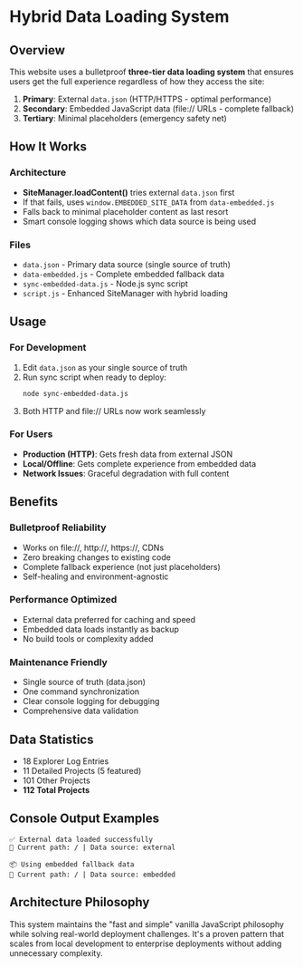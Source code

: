 # Hybrid Data Loading System

## Overview

This website uses a bulletproof **three-tier data loading system** that ensures users get the full experience regardless of how they access the site:

1. **Primary**: External `data.json` (HTTP/HTTPS - optimal performance)
2. **Secondary**: Embedded JavaScript data (file:// URLs - complete fallback)
3. **Tertiary**: Minimal placeholders (emergency safety net)

## How It Works

### Architecture
- **SiteManager.loadContent()** tries external `data.json` first
- If that fails, uses `window.EMBEDDED_SITE_DATA` from `data-embedded.js`
- Falls back to minimal placeholder content as last resort
- Smart console logging shows which data source is being used

### Files
- `data.json` - Primary data source (single source of truth)
- `data-embedded.js` - Complete embedded fallback data
- `sync-embedded-data.js` - Node.js sync script
- `script.js` - Enhanced SiteManager with hybrid loading

## Usage

### For Development
1. Edit `data.json` as your single source of truth
2. Run sync script when ready to deploy:
   ```bash
   node sync-embedded-data.js
   ```
3. Both HTTP and file:// URLs now work seamlessly

### For Users
- **Production (HTTP)**: Gets fresh data from external JSON
- **Local/Offline**: Gets complete experience from embedded data
- **Network Issues**: Graceful degradation with full content

## Benefits

### Bulletproof Reliability
- Works on file://, http://, https://, CDNs
- Zero breaking changes to existing code
- Complete fallback experience (not just placeholders)
- Self-healing and environment-agnostic

### Performance Optimized
- External data preferred for caching and speed
- Embedded data loads instantly as backup
- No build tools or complexity added

### Maintenance Friendly
- Single source of truth (data.json)
- One command synchronization
- Clear console logging for debugging
- Comprehensive data validation

## Data Statistics
- 18 Explorer Log Entries
- 11 Detailed Projects (5 featured)
- 101 Other Projects
- **112 Total Projects**

## Console Output Examples

```
✅ External data loaded successfully
🔀 Current path: / | Data source: external
```

```
📦 Using embedded fallback data
🔀 Current path: / | Data source: embedded
```

## Architecture Philosophy

This system maintains the "fast and simple" vanilla JavaScript philosophy while solving real-world deployment challenges. It's a proven pattern that scales from local development to enterprise deployments without adding unnecessary complexity.